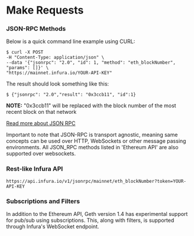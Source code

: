 # Make Requests

### JSON-RPC Methods

Below is a quick command line example using CURL:

```
$ curl -X POST
-H "Content-Type: application/json" \
--data '{"jsonrpc": "2.0", "id": 1, "method": "eth_blockNumber", "params": []}' \
"https://mainnet.infura.io/YOUR-API-KEY"
```

The result should look something like this:

```
$ {"jsonrpc": "2.0","result": "0x3ccb11", "id":1}
```

**NOTE:** "0x3ccb11" will be replaced with the block number of the most recent block on that network

[Read more about JSON RPC](https://github.com/ethereum/wiki/wiki/JSON-RPC)

Important to note that JSON-RPC is transport agnostic, meaning same concepts can be used over HTTP, WebSockets or other message passing environments. All JSON_RPC methods listed in 'Ethereum API' are also supported over websockets.

### Rest-like Infura API

```
https://api.infura.io/v1/jsonrpc/mainnet/eth_blockNumber?token=YOUR-API-KEY
```

### Subscriptions and Filters

In addition to the Ethereum API, Geth version 1.4 has experimental support for pub/sub using subscriptions. This, along with filters, is supported through Infura's WebSocket endpoint.

